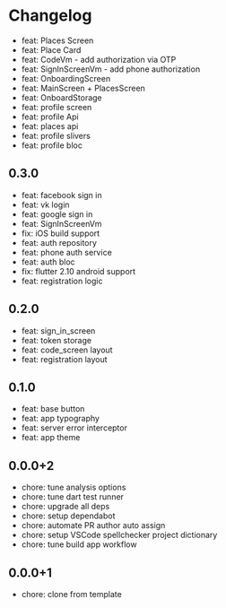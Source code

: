 # Changelog

- feat: Places Screen
- feat: Place Card
- feat: CodeVm - add authorization via OTP
- feat: SignInScreenVm - add phone authorization
- feat: OnboardingScreen
- feat: MainScreen + PlacesScreen
- feat: OnboardStorage
- feat: profile screen
- feat: profile Api
- feat: places api
- feat: profile slivers
- feat: profile bloc

## 0.3.0

- feat: facebook sign in
- feat: vk login
- feat: google sign in
- feat: SignInScreenVm
- fix: iOS build support
- feat: auth repository
- feat: phone auth service
- feat: auth bloc
- fix: flutter 2.10 android support
- feat: registration logic

## 0.2.0

- feat: sign_in_screen
- feat: token storage
- feat: code_screen layout
- feat: registration layout

## 0.1.0

- feat: base button
- feat: app typography
- feat: server error interceptor
- feat: app theme

## 0.0.0+2

- chore: tune analysis options
- chore: tune dart test runner
- chore: upgrade all deps
- chore: setup dependabot
- chore: automate PR author auto assign
- chore: setup VSCode spellchecker project dictionary
- chore: tune build app workflow

## 0.0.0+1

- chore: clone from template
